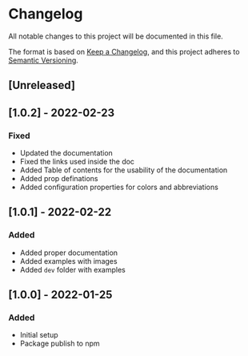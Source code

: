 # Changelog

All notable changes to this project will be documented in this file.

The format is based on [Keep a Changelog](https://keepachangelog.com/en/1.0.0/),
and this project adheres to [Semantic Versioning](https://semver.org/spec/v2.0.0.html).

## [Unreleased]

## [1.0.2] - 2022-02-23

### Fixed

- Updated the documentation
- Fixed the links used inside the doc
- Added Table of contents for the usability of the documentation
- Added prop definations
- Added configuration properties for colors and abbreviations

## [1.0.1] - 2022-02-22

### Added

- Added proper documentation
- Added examples with images
- Added `dev` folder with examples

## [1.0.0] - 2022-01-25

### Added

- Initial setup
- Package publish to npm
